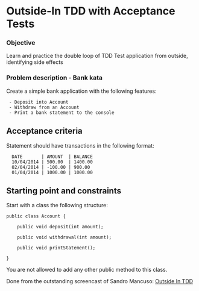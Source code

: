 Outside-In TDD with Acceptance Tests
====================================
 
### Objective

Learn and practice the double loop of TDD
Test application from outside, identifying side effects
 
### Problem description - Bank kata
 
Create a simple bank application with the following features:

     - Deposit into Account
     - Withdraw from an Account
     - Print a bank statement to the console
 
## Acceptance criteria

Statement should have transactions in the following format:

```
  DATE       | AMOUNT  | BALANCE
  10/04/2014 | 500.00  | 1400.00
  02/04/2014 | -100.00 | 900.00
  01/04/2014 | 1000.00 | 1000.00
```

## Starting point and constraints

Start with a class the following structure:

    public class Account {

        public void deposit(int amount);

        public void withdrawal(int amount);

        public void printStatement();

    }

You are not allowed to add any other public method to this class.

Done from the outstanding screencast of Sandro Mancuso: [Outside In TDD](https://www.youtube.com/watch?v=XHnuMjah6ps)